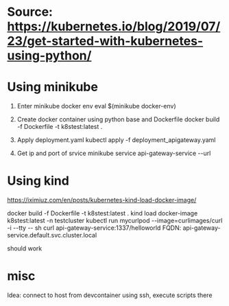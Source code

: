 # Source: https://kubernetes.io/blog/2019/07/23/get-started-with-kubernetes-using-python/

# Using minikube
1. Enter minikube docker env
    eval $(minikube docker-env)

2. Create docker container using python base and Dockerfile
    docker build -f Dockerfile -t k8stest:latest .

3. Apply deployment.yaml
    kubectl apply -f deployment_apigateway.yaml

4. Get ip and port of srvice
    minikube service api-gateway-service --url

# Using kind
https://iximiuz.com/en/posts/kubernetes-kind-load-docker-image/

docker build -f Dockerfile -t k8stest:latest .
kind load docker-image k8stest:latest -n testcluster 
kubectl run mycurlpod --image=curlimages/curl -i --tty -- sh
curl api-gateway-service:1337/helloworld
FQDN: api-gateway-service.default.svc.cluster.local

should work

# misc
Idea: connect to host from devcontainer using ssh, execute scripts there
